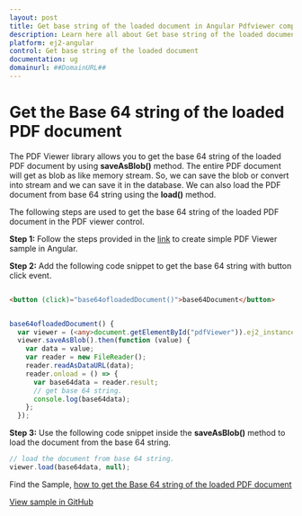 ```yaml
---
layout: post
title: Get base string of the loaded document in Angular Pdfviewer component | Syncfusion
description: Learn here all about Get base string of the loaded document in Syncfusion Angular Pdfviewer component of Syncfusion Essential JS 2 and more.
platform: ej2-angular
control: Get base string of the loaded document 
documentation: ug
domainurl: ##DomainURL##
---
```


# Get the Base 64 string of the loaded PDF document

The PDF Viewer library allows you to get the base 64 string of the loaded PDF document by using **saveAsBlob()** method. The entire PDF document will get as blob as like memory stream. So, we can save the blob or convert into stream and we can save it in the database. We can also load the PDF document from base 64 string using the **load()** method.

The following steps are used to get the base 64 string of the loaded PDF document in the PDF viewer control.

**Step 1:** Follow the steps provided in the [link](https://ej2.syncfusion.com/angular/documentation/pdfviewer/getting-started/) to create simple PDF Viewer sample in Angular.

**Step 2:** Add the following code snippet to get the base 64 string with button click event.

```html

<button (click)="base64ofloadedDocument()">base64Document</button>

```

```typescript

base64ofloadedDocument() {
  var viewer = (<any>document.getElementById("pdfViewer")).ej2_instances[0];
  viewer.saveAsBlob().then(function (value) {
    var data = value;
    var reader = new FileReader();
    reader.readAsDataURL(data);
    reader.onload = () => {
      var base64data = reader.result;
      // get base 64 string.
      console.log(base64data);
    };
  });

```

**Step 3:** Use the following code snippet inside the **saveAsBlob()** method to load the document from the base 64 string.

```typescript
// load the document from base 64 string.
viewer.load(base64data, null);
```

Find the Sample, [how to get the Base 64 string of the loaded PDF document](https://stackblitz.com/edit/angular-wmpo4g-ts8b1g?file=app.component.ts)

[View sample in GitHub](https://github.com/SyncfusionExamples/angular-pdf-viewer-examples/tree/master/Save%20and%20Load/Load%20PDF%20with%20WebService)